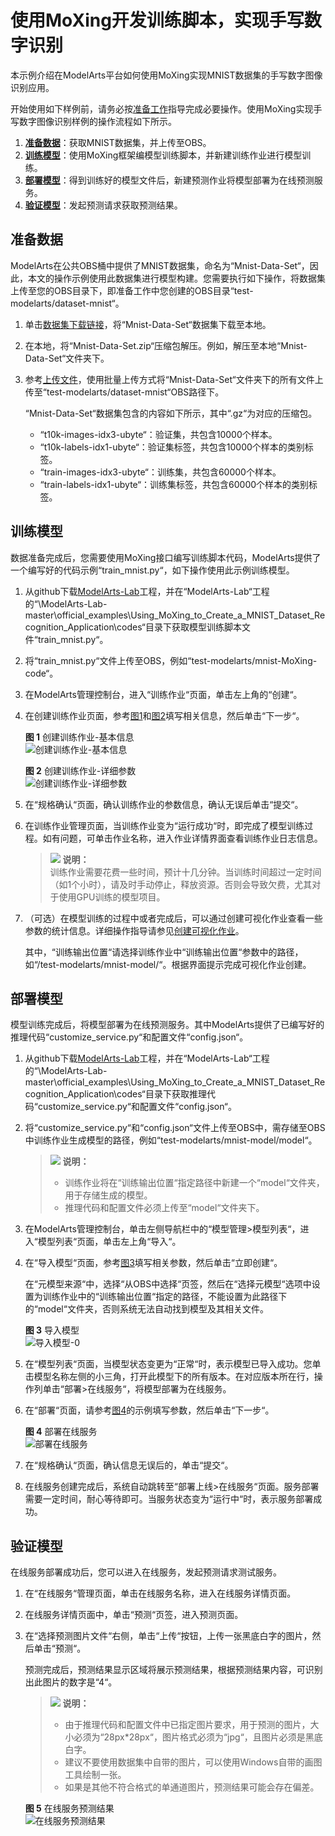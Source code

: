 # 使用MoXing开发训练脚本，实现手写数字识别<a name="modelarts_10_0007"></a>

本示例介绍在ModelArts平台如何使用MoXing实现MNIST数据集的手写数字图像识别应用。

开始使用如下样例前，请务必按[准备工作](https://support.huaweicloud.com/prepare-modelarts/modelarts_08_0001.html)指导完成必要操作。使用MoXing实现手写数字图像识别样例的操作流程如下所示。

1.  **[准备数据](#section336312088)**：获取MNIST数据集，并上传至OBS。
2.  **[训练模型](#section1710418164461)**：使用MoXing框架编模型训练脚本，并新建训练作业进行模型训练。
3.  **[部署模型](#section9958141119468)**：得到训练好的模型文件后，新建预测作业将模型部署为在线预测服务。
4.  **[验证模型](#section760652810462)**：发起预测请求获取预测结果。

## 准备数据<a name="section336312088"></a>

ModelArts在公共OBS桶中提供了MNIST数据集，命名为“Mnist-Data-Set“，因此，本文的操作示例使用此数据集进行模型构建。您需要执行如下操作，将数据集上传至您的OBS目录下，即准备工作中您创建的OBS目录“test-modelarts/dataset-mnist“。

1.  单击[数据集下载链接](https://modelarts-cnnorth1-market-dataset.obs.cn-north-1.myhuaweicloud.com/dataset-market/Mnist-Data-Set/archiver/Mnist-Data-Set.zip)，将“Mnist-Data-Set“数据集下载至本地。
2.  在本地，将“Mnist-Data-Set.zip“压缩包解压。例如，解压至本地“Mnist-Data-Set“文件夹下。
3.  参考[上传文件](https://support.huaweicloud.com/usermanual-obs/zh-cn_topic_0045829660.html)，使用批量上传方式将“Mnist-Data-Set“文件夹下的所有文件上传至“test-modelarts/dataset-mnist“OBS路径下。

    “Mnist-Data-Set“数据集包含的内容如下所示，其中“.gz“为对应的压缩包。

    -   “t10k-images-idx3-ubyte“：验证集，共包含10000个样本。
    -   “t10k-labels-idx1-ubyte“：验证集标签，共包含10000个样本的类别标签。
    -   “train-images-idx3-ubyte“：训练集，共包含60000个样本。
    -   “train-labels-idx1-ubyte“：训练集标签，共包含60000个样本的类别标签。


## 训练模型<a name="section1710418164461"></a>

数据准备完成后，您需要使用MoXing接口编写训练脚本代码，ModelArts提供了一个编写好的代码示例“train\_mnist.py“，如下操作使用此示例训练模型。

1.  从github下载[ModelArts-Lab](https://github.com/huaweicloud/ModelArts-Lab)工程，并在“ModelArts-Lab“工程的“\\ModelArts-Lab-master\\official\_examples\\Using\_MoXing\_to\_Create\_a\_MNIST\_Dataset\_Recognition\_Application\\codes“目录下获取模型训练脚本文件“train\_mnist.py“。
2.  将“train\_mnist.py“文件上传至OBS，例如“test-modelarts/mnist-MoXing-code“。
3.  在ModelArts管理控制台，进入“训练作业“页面，单击左上角的“创建“。
4.  在创建训练作业页面，参考[图1](#fig1748310525123)和[图2](#fig348317528128)填写相关信息，然后单击“下一步“。

    **图 1**  创建训练作业-基本信息<a name="fig1748310525123"></a>  
    ![](figures/创建训练作业-基本信息.png "创建训练作业-基本信息")

    **图 2**  创建训练作业-详细参数<a name="fig348317528128"></a>  
    ![](figures/创建训练作业-详细参数.png "创建训练作业-详细参数")

5.  在“规格确认“页面，确认训练作业的参数信息，确认无误后单击“提交“。
6.  在训练作业管理页面，当训练作业变为“运行成功“时，即完成了模型训练过程。如有问题，可单击作业名称，进入作业详情界面查看训练作业日志信息。

    >![](public_sys-resources/icon-note.gif) **说明：**   
    >训练作业需要花费一些时间，预计十几分钟。当训练时间超过一定时间（如1个小时），请及时手动停止，释放资源。否则会导致欠费，尤其对于使用GPU训练的模型项目。  

7.  （可选）在模型训练的过程中或者完成后，可以通过创建可视化作业查看一些参数的统计信息。详细操作指导请参见[创建可视化作业](https://support.huaweicloud.com/engineers-modelarts/modelarts_23_0050.html)。

    其中，“训练输出位置“请选择训练作业中“训练输出位置“参数中的路径，如“/test-modelarts/mnist-model/“。根据界面提示完成可视化作业创建。


## 部署模型<a name="section9958141119468"></a>

模型训练完成后，将模型部署为在线预测服务。其中ModelArts提供了已编写好的推理代码“customize\_service.py“和配置文件“config.json“。

1.  从github下载[ModelArts-Lab](https://github.com/huaweicloud/ModelArts-Lab)工程，并在“ModelArts-Lab“工程的“\\ModelArts-Lab-master\\official\_examples\\Using\_MoXing\_to\_Create\_a\_MNIST\_Dataset\_Recognition\_Application\\codes“目录下获取推理代码“customize\_service.py“和配置文件“config.json“。
2.  将“customize\_service.py“和“config.json“文件上传至OBS中，需存储至OBS中训练作业生成模型的路径，例如“test-modelarts/mnist-model/model“。

    >![](public_sys-resources/icon-note.gif) **说明：**   
    >-   训练作业将在“训练输出位置“指定路径中新建一个“model“文件夹，用于存储生成的模型。  
    >-   推理代码和配置文件必须上传至“model“文件夹下。  

3.  在ModelArts管理控制台，单击左侧导航栏中的“模型管理\>模型列表“，进入“模型列表“页面，单击左上角“导入“。
4.  在“导入模型“页面，参考[图3](#fig1117910489486)填写相关参数，然后单击“立即创建“。

    在“元模型来源“中，选择“从OBS中选择“页签，然后在“选择元模型“选项中设置为训练作业中的“训练输出位置“指定的路径，不能设置为此路径下的“model“文件夹，否则系统无法自动找到模型及其相关文件。

    **图 3**  导入模型<a name="fig1117910489486"></a>  
    ![](figures/导入模型-0.png "导入模型-0")

5.  在“模型列表“页面，当模型状态变更为“正常“时，表示模型已导入成功。您单击模型名称左侧的小三角，打开此模型下的所有版本。在对应版本所在行，操作列单击“部署\>在线服务“，将模型部署为在线服务。
6.  在“部署“页面，请参考[图4](#fig20614113342113)的示例填写参数，然后单击“下一步“。

    **图 4**  部署在线服务<a name="fig20614113342113"></a>  
    ![](figures/部署在线服务.png "部署在线服务")

7.  在“规格确认“页面，确认信息无误后的，单击“提交“。
8.  在线服务创建完成后，系统自动跳转至“部署上线\>在线服务“页面。服务部署需要一定时间，耐心等待即可。当服务状态变为“运行中“时，表示服务部署成功。

## 验证模型<a name="section760652810462"></a>

在线服务部署成功后，您可以进入在线服务，发起预测请求测试服务。

1.  在“在线服务“管理页面，单击在线服务名称，进入在线服务详情页面。
2.  在线服务详情页面中，单击“预测“页签，进入预测页面。
3.  在“选择预测图片文件“右侧，单击“上传“按钮，上传一张黑底白字的图片，然后单击“预测“。

    预测完成后，预测结果显示区域将展示预测结果，根据预测结果内容，可识别出此图片的数字是“4“。

    >![](public_sys-resources/icon-note.gif) **说明：**   
    >-   由于推理代码和配置文件中已指定图片要求，用于预测的图片，大小必须为“28px\*28px“，图片格式必须为“jpg“，且图片必须是黑底白字。  
    >-   建议不要使用数据集中自带的图片，可以使用Windows自带的画图工具绘制一张。  
    >-   如果是其他不符合格式的单通道图片，预测结果可能会存在偏差。  

    **图 5**  在线服务预测结果<a name="fig2049295319516"></a>  
    ![](figures/在线服务预测结果.png "在线服务预测结果")


